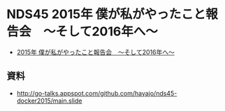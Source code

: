 # NDS45 2015年 僕が私がやったこと報告会　〜そして2016年へ〜

* [2015年 僕が私がやったこと報告会　〜そして2016年へ〜](http://nagaoka.techtalk.jp/no45)

## 資料

* http://go-talks.appspot.com/github.com/hayajo/nds45-docker2015/main.slide

